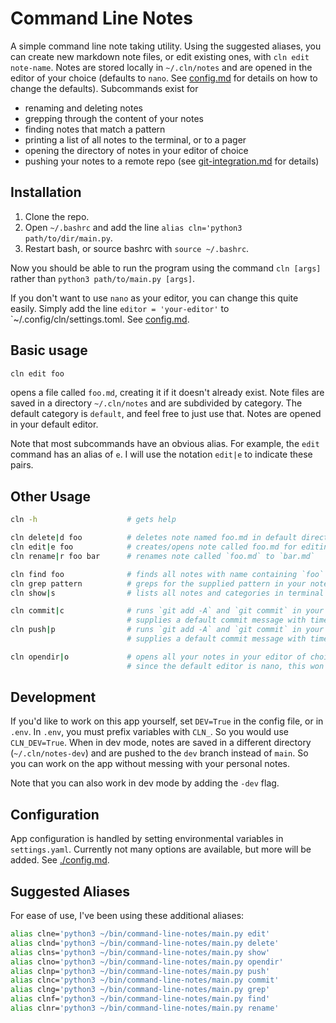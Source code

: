 # Command Line Notes

A simple command line note taking utility. Using the suggested aliases, you can create new markdown note files, or edit existing ones, with `cln edit note-name`. Notes are stored locally in `~/.cln/notes` and are opened in the editor of your choice (defaults to `nano`. See [config.md](config.md) for details on how to change the defaults). Subcommands exist for

- renaming and deleting notes
- grepping through the content of your notes
- finding notes that match a pattern
- printing a list of all notes to the terminal, or to a pager
- opening the directory of notes in your editor of choice
- pushing your notes to a remote repo (see [git-integration.md](./git-integration.md) for details)

## Installation

1. Clone the repo.
2. Open `~/.bashrc` and add the line `alias cln='python3 path/to/dir/main.py`.
3. Restart bash, or source bashrc with `source ~/.bashrc`.

Now you should be able to run the program using the command `cln [args]` rather than `python3 path/to/main.py [args]`.

If you don't want to use `nano` as your editor, you can change this quite easily. Simply add the line `editor = 'your-editor'` to `~/.config/cln/settings.toml. See [config.md](config.md).

## Basic usage

```bash
cln edit foo
```

opens a file called `foo.md`, creating it if it doesn't already exist. Note files are saved in a directory `~/.cln/notes` and are subdivided by category. The default category is `default`, and feel free to just use that. Notes are opened in your default editor.

Note that most subcommands have an obvious alias. For example, the `edit` command has an alias of `e`. I will use the notation `edit|e` to indicate these pairs.

## Other Usage

```bash
cln -h                    # gets help

cln delete|d foo          # deletes note named foo.md in default directory
cln edit|e foo            # creates/opens note called foo.md for editing
cln rename|r foo bar      # renames note called `foo.md` to `bar.md`

cln find foo              # finds all notes with name containing `foo`
cln grep pattern          # greps for the supplied pattern in your notes directory
cln show|s                # lists all notes and categories in terminal

cln commit|c              # runs `git add -A` and `git commit` in your notes file
                          # supplies a default commit message with timestamp
cln push|p                # runs `git add -A` and `git commit` in your notes file
                          # supplies a default commit message with timestamp

cln opendir|o             # opens all your notes in your editor of choice
                          # since the default editor is nano, this won't work out of the box
```

## Development

If you'd like to work on this app yourself, set `DEV=True` in the config file, or in `.env`. In `.env`, you must prefix variables with `CLN_`. So you would use `CLN_DEV=True`. When in dev mode, notes are saved in a different directory (`~/.cln/notes-dev`) and are pushed to the `dev` branch instead of `main`. So you can work on the app without messing with your personal notes.

Note that you can also work in dev mode by adding the `-dev` flag.

## Configuration

App configuration is handled by setting environmental variables in `settings.yaml`. Currently not many options are available, but more will be added. See [./config.md](config.md).

## Suggested Aliases

For ease of use, I've been using these additional aliases:

```bash
alias clne='python3 ~/bin/command-line-notes/main.py edit'
alias clnd='python3 ~/bin/command-line-notes/main.py delete'
alias clns='python3 ~/bin/command-line-notes/main.py show'
alias clno='python3 ~/bin/command-line-notes/main.py opendir'
alias clnp='python3 ~/bin/command-line-notes/main.py push'
alias clnc='python3 ~/bin/command-line-notes/main.py commit'
alias clng='python3 ~/bin/command-line-notes/main.py grep'
alias clnf='python3 ~/bin/command-line-notes/main.py find'
alias clnr='python3 ~/bin/command-line-notes/main.py rename'
```

